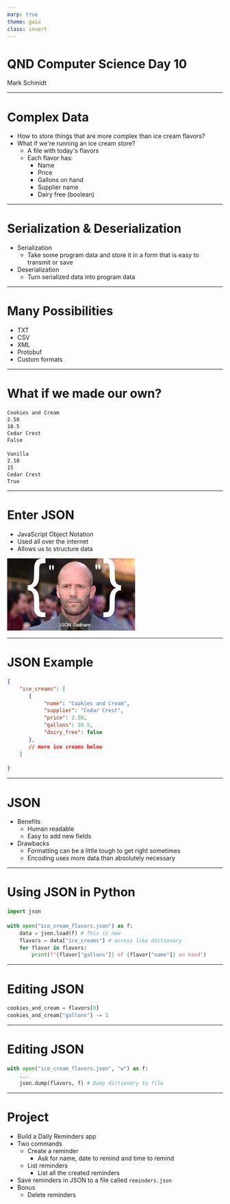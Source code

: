 ```yaml
---
marp: true
theme: gaia
class: invert
---
```


# QND Computer Science Day 10
Mark Schmidt

--- 

# Complex Data

- How to store things that are more complex than ice cream flavors?
- What if we're running an ice cream store?
    - A file with today's flavors
    - Each flavor has: 
        - Name
        - Price
        - Gallons on hand
        - Supplier name
        - Dairy free (boolean)

---

# Serialization & Deserialization

- Serialization
    - Take some program data and store it in a form that is easy to transmit or save
- Deserialization
    - Turn serialized data into program data

---

# Many Possibilities

- TXT
- CSV
- XML
- Protobuf <!-- oof ouch -->
- Custom formats

---

# What if we made our own?

```
Cookies and Cream
2.50
10.5
Cedar Crest
False

Vanilla
2.10
15
Cedar Crest
True
```

<!-- -->
<!-- Pros: very minimal, only store exactly what we need-->
<!-- Cons: parsing is relatively complex, no indication what each line means. Easy to get mixed up, challenging to add new fields -->

---

# Enter JSON

- JavaScript Object Notation
- Used all over the internet
- Allows us to structure data

<!-- -->
<!-- Include some dumb JSON meme -->

![bg right w:500](../assets/json.jpeg)

---

# JSON Example

```json
{
    "ice_creams": [
       {
            "name": "Cookies and Cream",
            "supplier": "Cedar Crest",
            "price": 2.50,
            "gallons": 10.5,
            "dairy_free": false
       },
       // more ice creams below
    ]

}
```

<!-- -->
<!-- VERY SIMILAR TO PYTHON DICTIONARIES -->
<!-- This is by design!! -->

---

# JSON

- Benefits
    - Human readable
    - Easy to add new fields 
- Drawbacks
    - Formatting can be a little tough to get right sometimes
    - Encoding uses more data than absolutely necessary

---

# Using JSON in Python

```python
import json

with open("ice_cream_flavors.json") as f:
    data = json.load(f) # This is new
    flavors = data["ice_creams"] # access like dictionary
    for flavor in flavors:
        print(f"{flavor["gallons"]} of {flavor["name"]} on hand")

```

<!-- -->
<!-- Note: I have to Google this EVERY TIME -->

---

# Editing JSON

```python
cookies_and_cream = flavors[0]
cookies_and_cream["gallons"] -= 1
```
<!-- -->

<!-- What will this do? Will it save the result to our file? -->

---

# Editing JSON

```python
with open("ice_cream_flavors.json", "w") as f:
    ...
    json.dump(flavors, f) # Dump dictionary to file

```

<!---->


---

# Project

- Build a Daily Reminders app
- Two commands
    - Create a reminder
        - Ask for name, date to remind and time to remind
    - List reminders
        - List all the created reminders
- Save reminders in JSON to a file called `reminders.json`
- Bonus
    - Delete reminders

